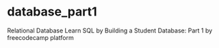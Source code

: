 # database_part1
Relational Database  Learn SQL by Building a Student Database: Part 1 by freecodecamp platform
